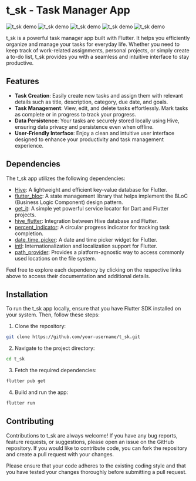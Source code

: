 # t_sk - Task Manager App

![t_sk demo](demo1.jpg)
![t_sk demo](demo2.jpg)
![t_sk demo](demo3.jpg)
![t_sk demo](demo4.jpg)
![t_sk demo](demo5.jpg)

t_sk is a powerful task manager app built with Flutter. It helps you efficiently organize and manage your tasks for everyday life. Whether you need to keep track of work-related assignments, personal projects, or simply create a to-do list, t_sk provides you with a seamless and intuitive interface to stay productive.

## Features

- **Task Creation**: Easily create new tasks and assign them with relevant details such as title, description, category, due date, and goals.
- **Task Management**: View, edit, and delete tasks effortlessly. Mark tasks as complete or in progress to track your progress.
- **Data Persistence**: Your tasks are securely stored locally using Hive, ensuring data privacy and persistence even when offline.
- **User-Friendly Interface**: Enjoy a clean and intuitive user interface designed to enhance your productivity and task management experience.

## Dependencies

The t_sk app utilizes the following dependencies:

- [Hive](https://pub.dev/packages/hive): A lightweight and efficient key-value database for Flutter.
- [flutter_bloc](https://pub.dev/packages/flutter_bloc): A state management library that helps implement the BLoC (Business Logic Component) design pattern.
- [get_it](https://pub.dev/packages/get_it): A simple yet powerful service locator for Dart and Flutter projects.
- [hive_flutter](https://pub.dev/packages/hive_flutter): Integration between Hive database and Flutter.
- [percent_indicator](https://pub.dev/packages/percent_indicator): A circular progress indicator for tracking task completion.
- [date_time_picker](https://pub.dev/packages/date_time_picker): A date and time picker widget for Flutter.
- [intl](https://pub.dev/packages/intl): Internationalization and localization support for Flutter.
- [path_provider](https://pub.dev/packages/path_provider): Provides a platform-agnostic way to access commonly used locations on the file system.

Feel free to explore each dependency by clicking on the respective links above to access their documentation and additional details.

## Installation

To run the t_sk app locally, ensure that you have Flutter SDK installed on your system. Then, follow these steps:

1. Clone the repository:

```bash
git clone https://github.com/your-username/t_sk.git
```
2. Navigate to the project directory:

```bash
cd t_sk
```
3. Fetch the required dependencies:

```bash
flutter pub get
```
4. Build and run the app:

```bash
flutter run
```

## Contributing

Contributions to t_sk are always welcome! If you have any bug reports, feature requests, or suggestions, please open an issue on the GitHub repository. If you would like to contribute code, you can fork the repository and create a pull request with your changes.

Please ensure that your code adheres to the existing coding style and that you have tested your changes thoroughly before submitting a pull request.
